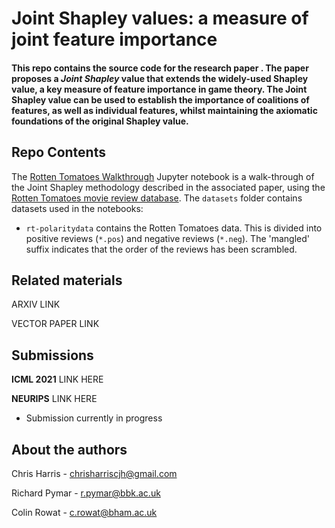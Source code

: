 # Joint Shapley values: a measure of joint feature importance

#### This repo contains the source code for the research paper <arxiv link goes here>. The paper proposes a _Joint Shapley_ value that extends the widely-used Shapley value, a key measure of feature importance in game theory. The Joint Shapley value can be used to establish the importance of coalitions of features, as well as individual features, whilst maintaining the axiomatic foundations of the original Shapley value.

## Repo Contents
The [Rotten Tomatoes Walkthrough](./rotten-tomatoes-walkthrough.ipynb) Jupyter notebook is a walk-through of the Joint Shapley methodology described in the associated paper, using the [Rotten Tomatoes movie review database](https://www.cs.cornell.edu/people/pabo/movie-review-data/).
The `datasets` folder contains datasets used in the notebooks:
  - `rt-polaritydata` contains the Rotten Tomatoes data. This is divided into positive reviews (`*.pos`) and negative reviews (`*.neg`). The 'mangled' suffix indicates that the order of the reviews has been scrambled. 

## Related materials
ARXIV LINK 

VECTOR PAPER LINK

## Submissions
**ICML 2021** LINK HERE

**NEURIPS** LINK HERE
- Submission currently in progress


## About the authors
Chris Harris - chrisharriscjh@gmail.com

Richard Pymar - r.pymar@bbk.ac.uk

Colin Rowat - c.rowat@bham.ac.uk
